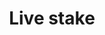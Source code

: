 ---
template: TermDetailPage
title: Live stake
description: The total amount of stake that a stake pool controls. It combines the stake that is owned by the pool operator with any stake that has been delegated to the pool by other ada holders. It can be measured as a total ada amount (e.g. 3M ada), or as a percentage of the total supply of ada within the network (e.g. 5%).
aliases: live stake
keywords: live stake, what is live stake, live stake meaning
---